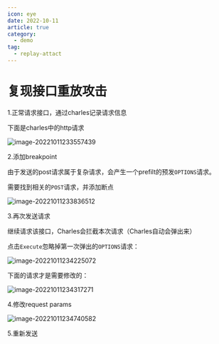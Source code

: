 ```yaml
---
icon: eye
date: 2022-10-11
article: true
category:
  - demo
tag:
  - replay-attact
---
```


# 复现接口重放攻击

1.正常请求接口，通过charles记录请求信息

下面是charles中的http请求

![image-20221011233557439](https://xingqiu-tuchuang-1256524210.cos.ap-shanghai.myqcloud.com/7374/image-20221011233557439.png)

2.添加breakpoint

由于发送的post请求属于复杂请求，会产生一个prefilt的预发`OPTIONS`请求。

需要找到相关的`POST`请求，并添加断点

![image-20221011233836512](https://xingqiu-tuchuang-1256524210.cos.ap-shanghai.myqcloud.com/7374/image-20221011233836512.png)

3.再次发送请求

继续请求该接口，Charles会拦截本次请求（Charles自动会弹出来）

点击`Execute`忽略掉第一次弹出的`OPTIONS`请求：

![image-20221011234225072](https://xingqiu-tuchuang-1256524210.cos.ap-shanghai.myqcloud.com/7374/image-20221011234225072.png)

下面的请求才是需要修改的：

![image-20221011234317271](https://xingqiu-tuchuang-1256524210.cos.ap-shanghai.myqcloud.com/7374/image-20221011234317271.png)

4.修改request params

![image-20221011234740582](https://xingqiu-tuchuang-1256524210.cos.ap-shanghai.myqcloud.com/7374/image-20221011234740582.png)

5.重新发送

